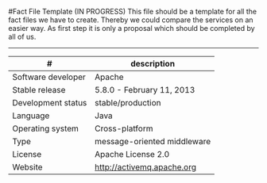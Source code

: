 #Fact File Template (IN PROGRESS)
This file should be a template for all the fact files we have to create. Thereby we could compare the services on an easier way. As first step it is only a proposal which should be completed by all of us.  

----------

| #                  | description                                                           |
| ------------------ | --------------------------------------------------------------------- |
| Software developer | Apache                                                                |
| Stable release     | 5.8.0 - February 11, 2013                                             |
| Development status | stable/production                                                     |
| Language           | Java                                                                  |
| Operating system   | Cross-platform                                                        |
| Type               | message-oriented middleware                                           |
| License            | Apache License 2.0                                                    |
| Website            | http://activemq.apache.org                                            |



